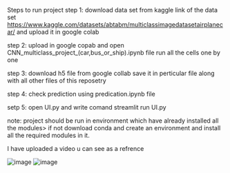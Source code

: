 Steps to run project
step 1: download data set from kaggle
        link of the data set https://www.kaggle.com/datasets/abtabm/multiclassimagedatasetairplanecar/
        and upload it in google colab
        
step 2: upload in google copab and open CNN_multiclass_project_(car,bus_or_ship).ipynb file
        run all the cells one by one
        
step 3: download h5 file from google collab
        save it in perticular file along with all other files of this reposetry
        
step 4: check prediction using predication.ipynb file

setp 5: open UI.py and write comand streamlit run UI.py 

note: project should be run in environment which have already installed all the modules>
      if not download conda and create an environment and install all the required modules in it.

I have uploaded a video u can see as a refrence

![image](https://github.com/user-attachments/assets/ac2318d4-303f-4bf6-b2d3-c277643810fb)
![image](https://github.com/user-attachments/assets/223b1001-9926-44b7-9aa2-2bb5d659b573)

